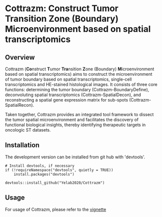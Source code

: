 # Cottrazm: Construct Tumor Transition Zone (Boundary) Microenvironment based on spatial transcriptomics
## Overview

Cottrazm (**Co**nstruct **T**umor **Tra**nsition **Z**one (Boundary) **M**icroenvironment based on spatial transcriptomics) aims to construct the microenvironment of tumor boundary based on spatial transcriptomics, single-cell transcriptomics and HE-stained histological images. It consists of three core functions: determining the tumor boundary (Cottrazm-BoundaryDefine), deconvoluting spatial transcriptomics (Cottrazm-SpatialDecon), and reconstructing a spatial gene expression matrix for sub-spots (Cottrazm-SpatialRecon).

 Taken together, Cottrazm provides an integrated tool framework to dissect the tumor spatial microenvironment and facilitates the discovery of functional biological insights, thereby identifying therapeutic targets in oncologic ST datasets.
 
## Installation

The development version can be installed from git hub with 'devtools'.
```
# Install devtools, if necessary
if (!requireNamespace("devtools", quietly = TRUE))
    install.packages("devtools")

devtools::install_github("Yelab2020/Cottrazm")
```

## Usage

For usage of Cottrazm, please refer to the [vignette](doc/my-vignette.pdf)

